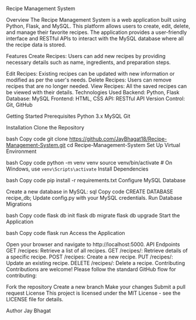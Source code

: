 Recipe Management System

Overview
The Recipe Management System is a web application built using Python, Flask, and MySQL. This platform allows users to create, edit, delete, and manage their favorite recipes. The application provides a user-friendly interface and RESTful APIs to interact with the MySQL database where all the recipe data is stored.

Features
Create Recipes: Users can add new recipes by providing necessary details such as name, ingredients, and preparation steps.

Edit Recipes: Existing recipes can be updated with new information or modified as per the user's needs.
Delete Recipes: Users can remove recipes that are no longer needed.
View Recipes: All the saved recipes can be viewed with their details.
Technologies Used
Backend: Python, Flask
Database: MySQL
Frontend: HTML, CSS 
API: RESTful API
Version Control: Git, GitHub

Getting Started
Prerequisites
Python 3.x
MySQL
Git

Installation
Clone the Repository

bash
Copy code
git clone https://github.com/JayBhagat18/Recipe-Management-System.git
cd Recipe-Management-System
Set Up Virtual Environment

bash
Copy code
python -m venv venv
source venv/bin/activate  # On Windows, use `venv\Scripts\activate`
Install Dependencies

bash
Copy code
pip install -r requirements.txt
Configure MySQL Database

Create a new database in MySQL:
sql
Copy code
CREATE DATABASE recipe_db;
Update config.py with your MySQL credentials.
Run Database Migrations

bash
Copy code
flask db init
flask db migrate
flask db upgrade
Start the Application

bash
Copy code
flask run
Access the Application

Open your browser and navigate to http://localhost:5000.
API Endpoints
GET /recipes: Retrieve a list of all recipes.
GET /recipes/<id>: Retrieve details of a specific recipe.
POST /recipes: Create a new recipe.
PUT /recipes/<id>: Update an existing recipe.
DELETE /recipes/<id>: Delete a recipe.
Contributing
Contributions are welcome! Please follow the standard GitHub flow for contributing:

Fork the repository
Create a new branch
Make your changes
Submit a pull request
License
This project is licensed under the MIT License - see the LICENSE file for details.

Author
Jay Bhagat


